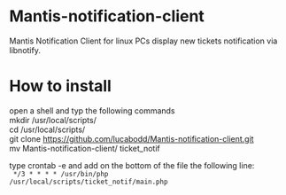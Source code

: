 # Mantis-notification-client
Mantis Notification Client for linux PCs display new tickets notification via libnotify.

# How to install
open a shell and typ the following commands
 <br> mkdir /usr/local/scripts/
 <br> cd /usr/local/scripts/
 <br> git clone  https://github.com/lucabodd/Mantis-notification-client.git 
 <br> mv Mantis-notification-client/ ticket_notif
 
 


type crontab -e and add on the bottom of the file the following line:<br>
<code>
 */3 * * * * /usr/bin/php /usr/local/scripts/ticket_notif/main.php
</code>

